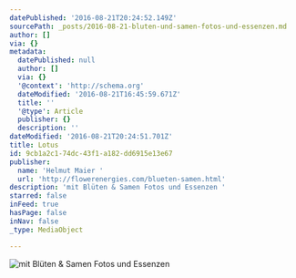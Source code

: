 ```yaml
---
datePublished: '2016-08-21T20:24:52.149Z'
sourcePath: _posts/2016-08-21-bluten-und-samen-fotos-und-essenzen.md
author: []
via: {}
metadata:
  datePublished: null
  author: []
  via: {}
  '@context': 'http://schema.org'
  dateModified: '2016-08-21T16:45:59.671Z'
  title: ''
  '@type': Article
  publisher: {}
  description: ''
dateModified: '2016-08-21T20:24:51.701Z'
title: Lotus
id: 9cb1a2c1-74dc-43f1-a182-dd6915e13e67
publisher:
  name: 'Helmut Maier '
  url: 'http://flowerenergies.com/blueten-samen.html'
description: 'mit Blüten & Samen Fotos und Essenzen '
starred: false
inFeed: true
hasPage: false
inNav: false
_type: MediaObject

---
```

![mit Blüten & Samen Fotos und Essenzen ](https://the-grid-user-content.s3-us-west-2.amazonaws.com/66acbb4d-11f1-4d60-8ee7-74758483c83f.jpg)